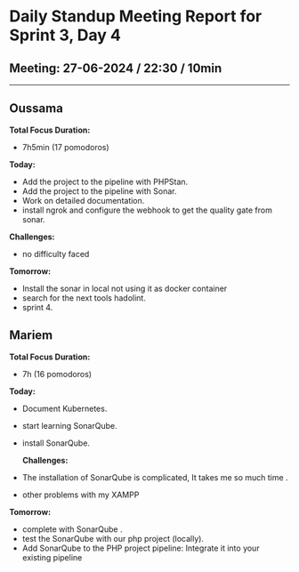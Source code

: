 # Daily Standup Meeting Report for Sprint 3, Day 4

## Meeting: 27-06-2024 / 22:30 / 10min

---

## Oussama

**Total Focus Duration:**

- 7h5min (17 pomodoros)

**Today:**

- Add the project to the pipeline with PHPStan.
- Add the project to the pipeline with Sonar.
- Work on detailed documentation.
- install ngrok and configure the webhook to get the quality gate from sonar.

**Challenges:**

- no difficulty faced

**Tomorrow:**

- Install the sonar in local not using it as docker container
- search for the next tools hadolint.
- sprint 4.

## Mariem

**Total Focus Duration:**

- 7h (16 pomodoros)

**Today:**

- Document Kubernetes.
- start learning SonarQube.
- install SonarQube.

  **Challenges:**

- The installation of SonarQube is complicated, It takes me so much time .
- other problems with my XAMPP

**Tomorrow:**

- complete with SonarQube .
- test the SonarQube with our php project (locally).
- Add SonarQube to the PHP project pipeline: Integrate it into your existing pipeline
